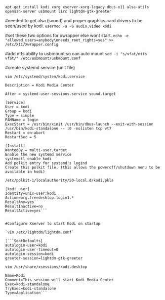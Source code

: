 `apt-get install kodi xorg xserver-xorg-legacy dbus-x11 alsa-utils openssh-server usbmount lirc lightdm-gtk-greeter`

#needed to get alsa (sound) and proper graphics card drivers to be seen/used by kodi.
`usermod -a -G audio,video kodi`

#set these two options for xwrapper else wont start.
`echo -e "allowed_users=anybody\nneeds_root_rights=yes" >> /etc/X11/Xwrapper.config`

#add ntfs ability to usbmount so can auto mount
`sed -i "s/vfat/ntfs vfat/" /etc/usbmount/usbmount.conf`

#create systemd service (unit file)

`vim /etc/systemd/system/kodi.service`

```[Unit]
Description = Kodi Media Center

After = systemd-user-sessions.service sound.target

[Service]
User = kodi
Group = kodi
Type = simple
PAMName = login
ExecStart = /usr/bin/xinit /usr/bin/dbus-launch --exit-with-session /usr/bin/kodi-standalone -- :0 -nolisten tcp vt7
Restart = on-abort
RestartSec = 5

[Install]
WantedBy = multi-user.target
Enable the new systemd service
systemctl enable kodi
Add polkit entry for systemd's logind
Create this polkit file, (this allows the poweroff/shutdown menu to be available in kodi)

/etc/polkit-1/localauthority/50-local.d/kodi.pkla

[kodi user]
Identity=unix-user:kodi
Action=org.freedesktop.login1.*
ResultAny=yes
ResultInactive=no
ResultActive=yes```


#Configure Xserver to start Kodi on startup

`vim /etc/lightdm/lightdm.conf`

[```SeatDefaults]
autologin-user=kodi
autologin-user-timeout=0
autologin-session=kodi
greeter-session=lightdm-gtk-greeter
```

`vim /usr/share/xsessions/kodi.desktop`

```[Desktop Entry]
Name=Kodi
Comment=This session will start Kodi Media Center
Exec=kodi-standalone
TryExec=kodi-standalone
Type=Application```




